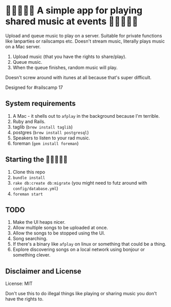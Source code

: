 :musical_note::musical_note::musical_note::musical_note::musical_note: A simple app for playing shared music at events :musical_note::musical_note::musical_note::musical_note::musical_note:
===============================================

Upload and queue music to play on a server. Suitable for private functions
like lanparties or railscamps etc. Doesn't stream music, literally plays music
on a Mac server.

1. Upload music (that you have the rights to share/play).
2. Queue music.
3. When the queue finishes, random music will play.

Doesn't screw around with itunes at all because that's super difficult.

Designed for #railscamp 17

## System requirements

1. A Mac - it shells out to `afplay` in the background because I'm terrible.
2. Ruby and Rails.
3. taglib (`brew install taglib`)
4. postgres (`brew install postgresql`)
5. Speakers to listen to your rad music.
6. foreman (`gem install foreman`)

## Starting the :musical_note::musical_note::musical_note::musical_note::musical_note:

1. Clone this repo
2. `bundle install`
3. `rake db:create db:migrate` (you might need to futz around with `config/database.yml`)
4. `foreman start`

## TODO

1. Make the UI heaps nicer.
2. Allow multiple songs to be uploaded at once.
3. Allow the songs to be stopped using the UI.
4. Song searching.
5. If there's a binary like `afplay` on linux or something that could be a thing.
6. Explore discovering songs on a local network using bonjour or something clever.

## Disclaimer and License

License: MIT

Don't use this to do illegal things like playing or sharing music you don't have the rights to.
